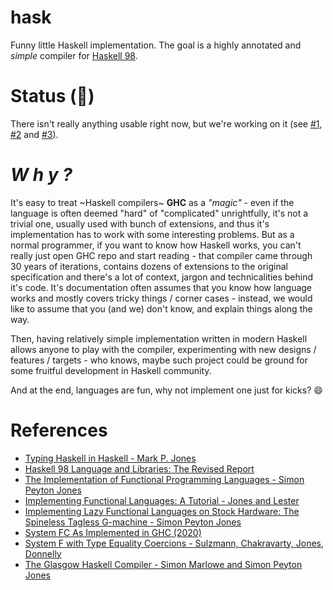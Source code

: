# hask
Funny little Haskell implementation. The goal is a highly annotated and _simple_ compiler for [Haskell 98](https://www.haskell.org/onlinereport/index.html).

# Status (:construction:)

There isn't really anything usable right now, but we're working on it (see [#1], [#2] and [#3]).

# *W h y ?*
It's easy to treat ~Haskell compilers~ **GHC** as a *"magic"* - even if the language is often deemed "hard" of "complicated" unrightfully, it's not a trivial one, usually used with bunch of extensions, and thus it's implementation has to work with some interesting problems. But as a normal programmer, if you want to know how Haskell works, you can't really just open GHC repo and start reading - that compiler came through 30 years of iterations, contains dozens of extensions to the original specification and there's a lot of context, jargon and technicalities behind it's code. It's documentation often assumes that you know how language works and mostly covers tricky things / corner cases - instead, we would like to assume that you (and we) don't know, and explain things along the way.

Then, having relatively simple implementation written in modern Haskell allows anyone to play with the compiler, experimenting with new designs / features / targets - who knows, maybe such project could be ground for some fruitful development in Haskell community.

And at the end, languages are fun, why not implement one just for kicks? :smile:

# References
- [Typing Haskell in Haskell - Mark P. Jones](https://gist.github.com/chrisdone/0075a16b32bfd4f62b7b)
- [Haskell 98 Language and Libraries: The Revised Report](https://www.haskell.org/onlinereport/index.html)
- [The Implementation of Functional Programming Languages - Simon Peyton Jones](https://www.microsoft.com/en-us/research/publication/the-implementation-of-functional-programming-languages/)
- [Implementing Functional Languages: A Tutorial - Jones and Lester](https://www.microsoft.com/en-us/research/publication/implementing-functional-languages-a-tutorial/)
- [Implementing Lazy Functional Languages on Stock Hardware: The Spineless Tagless G-machine - Simon Peyton Jones](https://www.microsoft.com/en-us/research/publication/implementing-lazy-functional-languages-on-stock-hardware-the-spineless-tagless-g-machine/)
- [System FC As Implemented in GHC (2020)](https://gitlab.haskell.org/ghc/ghc/blob/master/docs/core-spec/core-spec.pdf)
- [System F with Type Equality Coercions - Sulzmann, Chakravarty, Jones, Donnelly](https://www.microsoft.com/en-us/research/wp-content/uploads/2007/01/tldi22-sulzmann-with-appendix.pdf)
- [The Glasgow Haskell Compiler - Simon Marlowe and Simon Peyton Jones](https://www.microsoft.com/en-us/research/wp-content/uploads/2012/01/aos.pdf)

[#1]: https://github.com/TheMatten/hask/issues/1
[#2]: https://github.com/TheMatten/hask/issues/2
[#3]: https://github.com/TheMatten/hask/issues/3
